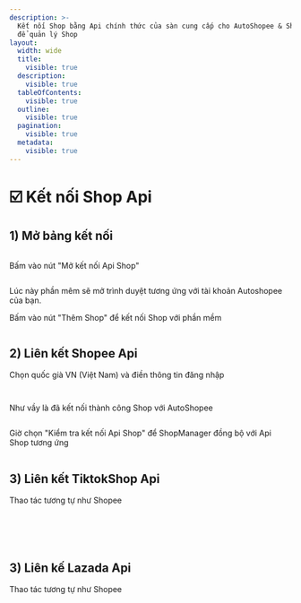 ```yaml
---
description: >-
  Kết nối Shop bằng Api chính thức của sàn cung cấp cho AutoShopee & ShopManager
  để quản lý Shop
layout:
  width: wide
  title:
    visible: true
  description:
    visible: true
  tableOfContents:
    visible: true
  outline:
    visible: true
  pagination:
    visible: true
  metadata:
    visible: true
---
```


# ☑️ Kết nối Shop Api

## 1) Mở bảng kết nối

<figure><img src="../../.gitbook/assets/image (6).png" alt=""><figcaption></figcaption></figure>

Bấm vào nút "Mở kết nối Api Shop"

<figure><img src="../../.gitbook/assets/image (1) (1).png" alt=""><figcaption></figcaption></figure>

Lúc này phần mêm sẽ mở trình duyệt tương ứng với tài khoản Autoshopee của bạn.

Bấm vào nút "Thêm Shop" để kết nối Shop với phần mềm

<figure><img src="../../.gitbook/assets/image (3) (1).png" alt=""><figcaption></figcaption></figure>

## 2) Liên kết Shopee Api

Chọn quốc già VN (Việt Nam) và điền thông tin đăng nhập

<figure><img src="../../.gitbook/assets/image (5).png" alt=""><figcaption></figcaption></figure>

<figure><img src="../../.gitbook/assets/image (7).png" alt=""><figcaption></figcaption></figure>

Như vầy là đã kết nối thành công Shop với AutoShopee

<figure><img src="../../.gitbook/assets/image (8).png" alt=""><figcaption></figcaption></figure>

Giờ chọn "Kiểm tra kết nối Api Shop" để ShopManager đồng bộ với Api Shop tương ứng

<figure><img src="../../.gitbook/assets/image (9).png" alt=""><figcaption></figcaption></figure>

## 3) Liên kết TiktokShop Api

Thao tác tương tự như Shopee

<figure><img src="../../.gitbook/assets/image (365).png" alt=""><figcaption></figcaption></figure>

<figure><img src="../../.gitbook/assets/image (363).png" alt=""><figcaption></figcaption></figure>

<figure><img src="../../.gitbook/assets/image (358).png" alt=""><figcaption></figcaption></figure>

<figure><img src="../../.gitbook/assets/image (359).png" alt=""><figcaption></figcaption></figure>

<figure><img src="../../.gitbook/assets/image (360).png" alt=""><figcaption></figcaption></figure>

## 3) Liên kế Lazada Api

Thao tác tương tự như Shopee

<figure><img src="../../.gitbook/assets/image (364).png" alt=""><figcaption></figcaption></figure>

<figure><img src="../../.gitbook/assets/image (362).png" alt=""><figcaption></figcaption></figure>



<figure><img src="../../.gitbook/assets/image (361).png" alt=""><figcaption></figcaption></figure>
